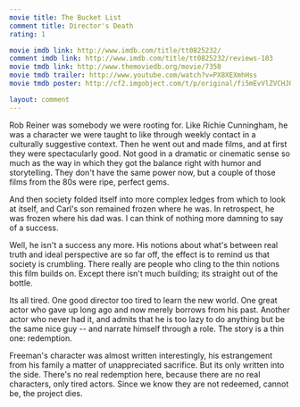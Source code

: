 ```yaml
---
movie title: The Bucket List
comment title: Director's Death
rating: 1

movie imdb link: http://www.imdb.com/title/tt0825232/
comment imdb link: http://www.imdb.com/title/tt0825232/reviews-103
movie tmdb link: http://www.themoviedb.org/movie/7350
movie tmdb trailer: http://www.youtube.com/watch?v=PX8XEXmhHss
movie tmdb poster: http://cf2.imgobject.com/t/p/original/fi5mEvVlZVCHJOKTMBh1CYEi60K.jpg

layout: comment
---
```


Rob Reiner was somebody we were rooting for. Like Richie Cunningham, he was a character we were taught to like through weekly contact in a culturally suggestive context. Then he went out and made films, and at first they were spectacularly good. Not good in a dramatic or cinematic sense so much as the way in which they got the balance right with humor and storytelling. They don't have the same power now, but a couple of those films from the 80s were ripe, perfect gems.

And then society folded itself into more complex ledges from which to look at itself, and Carl's son remained frozen where he was. In retrospect, he was frozen where his dad was. I can think of nothing more damning to say of a success.

Well, he isn't a success any more. His notions about what's between real truth and ideal perspective are so far off, the effect is to remind us that society is crumbling. There really are people who cling to the thin notions this film builds on. Except there isn't much building; its straight out of the bottle.

Its all tired. One good director too tired to learn the new world. One great actor who gave up long ago and now merely borrows from his past. Another actor who never had it, and admits that he is too lazy to do anything but be the same nice guy -- and narrate himself through a role. The story is a thin one: redemption.

Freeman's character was almost written interestingly, his estrangement from his family a matter of unappreciated sacrifice. But its only written into the side. There's no real redemption here, because there are no real characters, only tired actors. Since we know they are not redeemed, cannot be, the project dies.